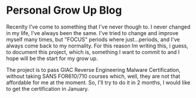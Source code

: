 # Personal Grow Up Blog

Recenlty I've come to something that I've never though to. 
I never changed in my life, I've always been the same. I've tried to change and improve myself many times, but "FOCUS" periods where just...periods, and I've always come back to my normality. For this reason Im writing this, i guess, to document this project, which is, something I want to commit to and I hope will be the start for my grow up. 

The project is to pass GIAC Reverse Engineering Malware Certification, without taking SANS FOR610/710 courses which, well, they are not that affordable for me at the moment. So, I'll try to do it in 2 months, I would like to get the certification in January.




